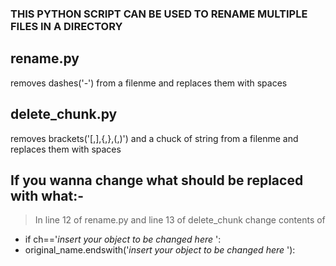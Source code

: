 ### THIS PYTHON SCRIPT CAN BE USED TO RENAME MULTIPLE FILES IN A DIRECTORY



## rename.py 
removes dashes('-') from a filenme and replaces them with spaces


## delete_chunk.py 
removes brackets('[,],{,},(,)') and a chuck of string from a filenme and replaces them with spaces


## If you wanna change what should be replaced with what:- 

> In line 12 of rename.py and line 13 of delete_chunk change contents of 

- if ch=='_insert your object to be changed here_ ':
- original_name.endswith('_insert your object to be changed here_ '):
